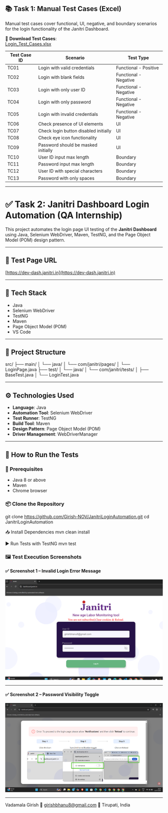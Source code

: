 ## 📚 Task 1: Manual Test Cases (Excel)

Manual test cases cover functional, UI, negative, and boundary scenarios for the login functionality of the Janitri Dashboard.

📄 **Download Test Cases**:  
[Login_Test_Cases.xlsx](https://github.com/Girish-NOV/JanitriLoginAutomation/blob/main/Login_Test_Cases.xlsx?raw=true)

| Test Case ID | Scenario                              | Test Type       |
|--------------|----------------------------------------|------------------|
| TC01         | Login with valid credentials           | Functional - Positive |
| TC02         | Login with blank fields                | Functional - Negative |
| TC03         | Login with only user ID                | Functional - Negative |
| TC04         | Login with only password               | Functional - Negative |
| TC05         | Login with invalid credentials         | Functional - Negative |
| TC06         | Check presence of UI elements          | UI              |
| TC07         | Check login button disabled initially  | UI              |
| TC08         | Check eye icon functionality           | UI              |
| TC09         | Password should be masked initially    | UI              |
| TC10         | User ID input max length               | Boundary        |
| TC11         | Password input max length              | Boundary        |
| TC12         | User ID with special characters        | Boundary        |
| TC13         | Password with only spaces              | Boundary        |

---

# ✅ Task 2: Janitri Dashboard Login Automation (QA Internship)

This project automates the login page UI testing of the **Janitri Dashboard** using Java, Selenium WebDriver, Maven, TestNG, and the Page Object Model (POM) design pattern.

---

## 🔗 Test Page URL

[https://dev-dash.janitri.in](https://dev-dash.janitri.in)

---

## 🧪 Tech Stack

- Java  
- Selenium WebDriver  
- TestNG  
- Maven  
- Page Object Model (POM)  
- VS Code

---

## 📁 Project Structure

src/
├── main/
│ └── java/
│ └── com/janitri/pages/
│ └── LoginPage.java
├── test/
│ └── java/
│ └── com/janitri/tests/
│ ├── BaseTest.java
│ └── LoginTest.java

---

## ⚙️ Technologies Used

- **Language**: Java
- **Automation Tool**: Selenium WebDriver
- **Test Runner**: TestNG
- **Build Tool**: Maven
- **Design Pattern**: Page Object Model (POM)
- **Driver Management**: WebDriverManager

---

## 🚀 How to Run the Tests

### 🧰 Prerequisites

- Java 8 or above
- Maven
- Chrome browser

### 📦 Clone the Repository

git clone https://github.com/Girish-NOV/JanitriLoginAutomation.git
cd JanitriLoginAutomation

📥 Install Dependencies
mvn clean install

▶️ Run Tests with TestNG
mvn test
### 🖼️ Test Execution Screenshots

#### ✅ Screenshot 1 – Invalid Login Error Message

[![Screenshot 1](https://github.com/Girish-NOV/JanitriLoginAutomation/blob/main/Output%20Screenshot%201.png?raw=true)](https://github.com/Girish-NOV/JanitriLoginAutomation/blob/main/Output%20Screenshot%201.png?raw=true)

---

#### ✅ Screenshot 2 – Password Visibility Toggle

[![Screenshot 2](https://github.com/Girish-NOV/JanitriLoginAutomation/blob/main/Output%20Screenshot%202.png?raw=true)](https://github.com/Girish-NOV/JanitriLoginAutomation/blob/main/Output%20Screenshot%202.png?raw=true)

---

Vadamala Girish
📧 girishbhanu8@gmail.com
📍 Tirupati, India

